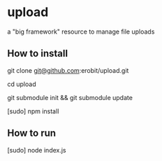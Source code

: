 upload
======

a "big framework" resource to manage file uploads

## How to install

git clone git@github.com:erobit/upload.git

cd upload

git submodule init && git submodule update

[sudo] npm install


## How to run

[sudo] node index.js
